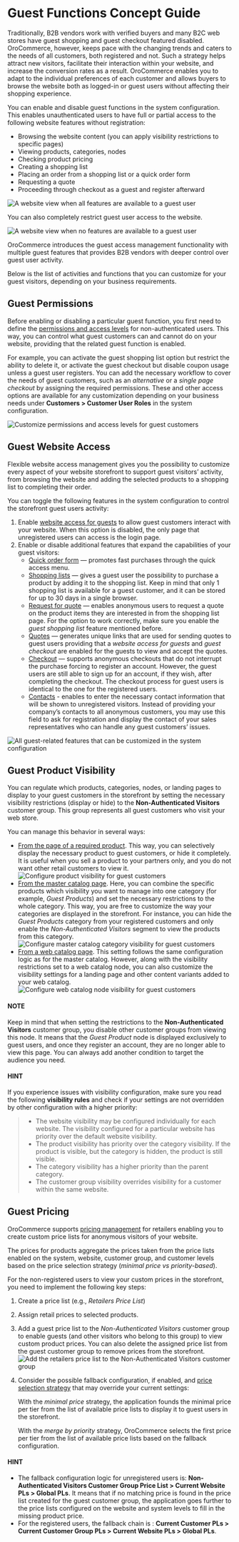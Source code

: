 <a id="sys-conf-commerce-guest"></a>

# Guest Functions Concept Guide

Traditionally, B2B vendors work with verified buyers and many B2C web stores have guest shopping and guest checkout featured disabled. OroCommerce, however, keeps pace with the changing trends and caters to the needs of all customers, both registered and not. Such a strategy helps attract new visitors, facilitate their interaction within your website, and increase the conversion rates as a result. OroCommerce enables you to adapt to the individual preferences of each customer and allows buyers to browse the website both as logged-in or guest users without affecting their shopping experience.

You can enable and disable guest functions in the system configuration. This enables unauthenticated users to have full or partial access to the following website features without registration:

* Browsing the website content (you can apply visibility restrictions to specific pages)
* Viewing products, categories, nodes
* Checking product pricing
* Creating a shopping list
* Placing an order from a shopping list or a quick order form
* Requesting a quote
* Proceeding through checkout as a guest and register afterward

![A website view when all features are available to a guest user](user/img/concept-guides/guests/total_access.png)

You can also completely restrict guest user access to the website.

![A website view when no features are available to a guest user](user/img/concept-guides/guests/no_permissions.png)

OroCommerce introduces the guest access management functionality with multiple guest features that provides B2B vendors with deeper control over guest user activity.

Below is the list of activities and functions that you can customize for your guest visitors, depending on your business requirements.

## Guest Permissions

Before enabling or disabling a particular guest function, you first need to define the [permissions and access levels](../../../back-office/customers/customer-user-roles/index.md#user-guide-customers-customer-user-roles) for non-authenticated users. This way, you can control what guest customers can and cannot do on your website, providing that the related guest function is enabled.

For example, you can activate the guest shopping list option but restrict the ability to delete it, or activate the guest checkout but disable coupon usage unless a guest user registers. You can add the necessary workflow to cover the needs of guest customers, such as an *alternative* or a *single page checkout* by assigning the required permissions. These and other access options are available for any customization depending on your business needs under **Customers > Customer User Roles** in the system configuration.

![Customize permissions and access levels for guest customers](user/img/concept-guides/guests/customer-user-roles-guests.png)

## Guest Website Access

Flexible website access management gives you the possibility to customize every aspect of your website storefront to support guest visitors’ activity, from browsing the website and adding the selected products to a shopping list to completing their order.

You can toggle the following features in the system configuration to control the storefront guest users activity:

1. Enable [website access for guests](../../../back-office/system/configuration/commerce/guests/global-guest-access.md#sys-conf-commerce-guest-access-global) to allow guest customers interact with your website. When this option is disabled, the only page that unregistered users can access is the login page.
2. Enable or disable additional features that expand the capabilities of your guest visitors:
   * [Quick order form](../../../back-office/system/configuration/commerce/sales/guest-quick-order-global.md#user-guide-system-configuration-commerce-sales-quick-order-form) — promotes fast purchases through the quick access menu.
   * [Shopping lists](../../../back-office/system/configuration/commerce/sales/global-shopping-list.md#configuration-shopping-list) — gives a guest user the possibility to purchase a product by adding it to the shopping list. Keep in mind that only 1 shopping list is available for a guest customer, and it can be stored for up to 30 days in a single browser.
   * [Request for quote](../../../back-office/system/configuration/commerce/sales/rfq.md#user-guide-system-configuration-commerce-sales-rfq) — enables anonymous users to request a quote on the product items they are interested in from the shopping list page. For the option to work correctly, make sure you enable the *guest shopping list* feature mentioned before.
   * [Quotes](../../../back-office/system/configuration/commerce/sales/guest-quote.md#sys-conf-commerce-guest-enable-guest-quotes) — generates unique links that are used for sending quotes to guest users providing that a *website access for guests* and *guest checkout* are enabled for the guests to view and accept the quotes.
   * [Checkout](../../../back-office/system/configuration/commerce/sales/global-checkout-config.md#user-guide-system-configuration-commerce-sales-checkout) — supports anonymous checkouts that do not interrupt the purchase forcing to register an account. However, the guest users are still able to sign up for an account, if they wish, after completing the checkout. The checkout process for guest users is identical to the one for the registered users.
   * [Contacts](../../../back-office/system/configuration/commerce/sales/contacts.md#sys-conf-commerce-sales-contacts-global) - enables to enter the necessary contact information that will be shown to unregistered visitors. Instead of providing your company’s contacts to all anonymous customers, you may use this field to ask for registration and display the contact of your sales representatives who can handle any guest customers’ issues.

![All guest-related features that can be customized in the system configuration](user/img/concept-guides/guests/guest_functions.png)

## Guest Product Visibility

You can regulate which products, categories, nodes, or landing pages to display to your guest customers in the storefront by setting the necessary visibility restrictions (display or hide) to the **Non-Authenticated Visitors** customer group. This group represents all guest customers who visit your web store.

You can manage this behavior in several ways:

* [From the page of a required product](../../../back-office/products/products/managing-product-visibility.md#products-product-visibility). This way, you can selectively display the necessary product to guest customers, or hide it completely. It is useful when you sell a product to your partners only, and you do not want other retail customers to view it.
  ![Configure product visibility for guest customers](user/img/concept-guides/guests/product_visibility.png)
* [From the master catalog page](../../../back-office/products/master-catalog/index.md#master-catalog-visibility). Here, you can combine the specific products which visibility you want to manage into one category (for example, *Guest Products*) and set the necessary restrictions to the whole category. This way, you are free to customize the way your categories are displayed in the storefront. For instance, you can hide the *Guest Products* category from your registered customers and only enable the *Non-Authenticated Visitors* segment to view the products from this category.
  ![Configure master catalog category visibility for guest customers](user/img/concept-guides/guests/master_catalog_category_visibility.png)
* [From a web catalog page](../../../back-office/marketing/web-catalogs/edit-content-tree/visibility.md#user-guide-marketing-web-catalog-customize). This setting follows the same configuration logic as for the master catalog. However, along with the visibility restrictions set to a web catalog node, you can also customize the visibility settings for a landing page and other content variants added to your web catalog.
  ![Configure web catalog node visibility for guest customers](user/img/concept-guides/guests/web_catalog_visibility_restrictions.png)

#### NOTE
Keep in mind that when setting the restrictions to the **Non-Authenticated Visitors** customer group, you disable other customer groups from viewing this node. It means that the *Guest Product* node is displayed exclusively to guest users, and once they register an account, they are no longer able to view this page. You can always add another condition to target the audience you need.

#### HINT
If you experience issues with visibility configuration, make sure you read the following **visibility rules** and check if your settings are not overridden by other configuration with a higher priority:

> * The website visibility may be configured individually for each website. The visibility configured for a particular website has priority over the default website visibility.
> * The product visibility has priority over the category visibility. If the product is visible, but the category is hidden, the product is still visible.
> * The category visibility has a higher priority than the parent category.
> * The customer group visibility overrides visibility for a customer within the same website.

## Guest Pricing

OroCommerce supports [pricing management](../../catalog-promotions/pricing/index.md#user-guide-pricing) for retailers enabling you to create custom price lists for anonymous visitors of your website.

The prices for products aggregate the prices taken from the price lists enabled on the system, website, customer group, and customer levels based on the price selection strategy (*minimal price vs priority-based*).

For the non-registered users to view your custom prices in the storefront, you need to implement the following key steps:

1. Create a price list (e.g., *Retailers Price List*)
2. Assign retail prices to selected products.
3. Add a guest price list to the *Non-Authenticated Visitors* customer group to enable guests (and other visitors who belong to this group) to view custom product prices. You can also delete the assigned price list from the guest customer group to remove prices from the storefront.
   ![Add the retailers price list to the Non-Authenticated Visitors customer group](user/img/concept-guides/guests/retailers_price_list.png)
4. Consider the possible fallback configuration, if enabled, and [price selection strategy](../../../back-office/system/configuration/commerce/catalog/global-pricing.md#sys-config-commerce-catalog-pricing) that may override your current settings:

   With the *minimal price* strategy, the application founds the minimal price per tier from the list of available price lists to display it to guest users in the storefront.

   With the *merge by priority* strategy, OroCommerce selects the first price per tier from the list of available price lists based on the fallback configuration.

#### HINT
* The fallback configuration logic for unregistered users is: **Non-Authenticated Visitors Customer Group Price List > Current Website PLs > Global PLs**. It means that if no matching price is found in the price list created for the guest customer group, the application goes further to the price lists configured on the website and system levels to fill in the missing product price.
* For the registered users, the fallback chain is : **Current Customer PLs > Current Customer Group PLs > Current Website PLs > Global PLs**.

<!-- fa-bars = fa-navicon -->
<!-- Ic Tiles is used as Set As Default in saved views, and as tiles in display layout options -->
<!-- IcPencil refers to Rename in Commerce and Inline Editing in CRM -->
<!-- Check mark in the square. -->
<!-- SortDesc is also used as drop-down arrow -->

